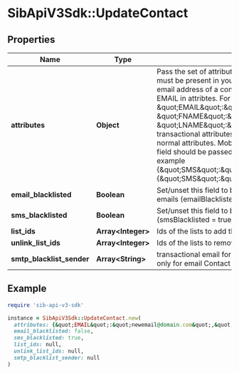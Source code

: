 # SibApiV3Sdk::UpdateContact

## Properties

| Name | Type | Description | Notes |
| ---- | ---- | ----------- | ----- |
| **attributes** | **Object** | Pass the set of attributes to be updated. These attributes must be present in your account. To update existing email address of a contact with the new one please pass EMAIL in attribtes. For example, &#x60;{ \&quot;EMAIL\&quot;:\&quot;newemail@domain.com\&quot;, \&quot;FNAME\&quot;:\&quot;Ellie\&quot;, \&quot;LNAME\&quot;:\&quot;Roger\&quot;}&#x60;. Keep in mind transactional attributes can be updated the same way as normal attributes. Mobile Number in \&quot;SMS\&quot; field should be passed with proper country code. For example {\&quot;SMS\&quot;:\&quot;+91xxxxxxxxxx\&quot;} or {\&quot;SMS\&quot;:\&quot;0091xxxxxxxxxx\&quot;} | [optional] |
| **email_blacklisted** | **Boolean** | Set/unset this field to blacklist/allow the contact for emails (emailBlacklisted &#x3D; true) | [optional] |
| **sms_blacklisted** | **Boolean** | Set/unset this field to blacklist/allow the contact for SMS (smsBlacklisted &#x3D; true) | [optional] |
| **list_ids** | **Array&lt;Integer&gt;** | Ids of the lists to add the contact to | [optional] |
| **unlink_list_ids** | **Array&lt;Integer&gt;** | Ids of the lists to remove the contact from | [optional] |
| **smtp_blacklist_sender** | **Array&lt;String&gt;** | transactional email forbidden sender for contact. Use only for email Contact | [optional] |

## Example

```ruby
require 'sib-api-v3-sdk'

instance = SibApiV3Sdk::UpdateContact.new(
  attributes: {&quot;EMAIL&quot;:&quot;newemail@domain.com&quot;,&quot;FNAME&quot;:&quot;Ellie&quot;,&quot;LNAME&quot;:&quot;Roger&quot;},
  email_blacklisted: false,
  sms_blacklisted: true,
  list_ids: null,
  unlink_list_ids: null,
  smtp_blacklist_sender: null
)
```

